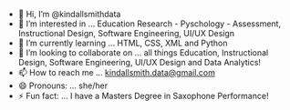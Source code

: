 - 👋 Hi, I’m @kindallsmithdata
- 👀 I’m interested in ... Education Research - Pyschology - Assessment, Instructional Design, Software Engineering, UI/UX Design
- 🌱 I’m currently learning ... HTML, CSS, XML and Python
- 💞️ I’m looking to collaborate on ... all things Education, Instructional Design, Software Engineering, UI/UX Design and Data Analytics!
- 📫 How to reach me ... kindallsmith.data@gmail.com
- 😄 Pronouns: ... she/her
- ⚡ Fun fact: ... I have a Masters Degree in Saxophone Performance! 

<!---
kindallsmithdata/kindallsmithdata is a ✨ special ✨ repository because its `README.md` (this file) appears on your GitHub profile.
You can click the Preview link to take a look at your changes.
--->
